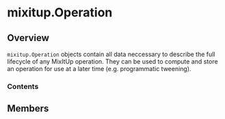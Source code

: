 # mixitup.Operation

## Overview

`mixitup.Operation` objects contain all data neccessary to describe the full
lifecycle of any MixItUp operation. They can be used to compute and store an
operation for use at a later time (e.g. programmatic tweening).

### Contents



## Members

